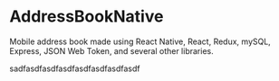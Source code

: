 # AddressBookNative
Mobile address book made using React Native, React, Redux, mySQL, Express, JSON Web Token, and several other libraries.

sadfasdfasdfasdfasdfasdfasdfasdf
